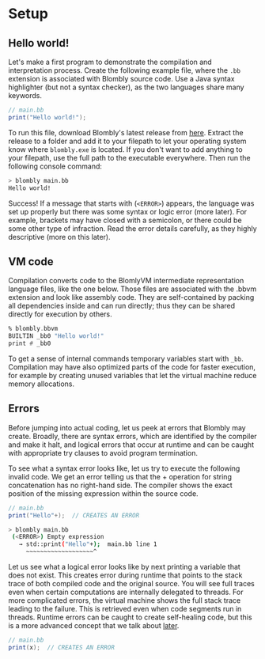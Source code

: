 # Setup

## Hello world!

Let's make a first program to demonstrate the compilation and interpretation process. Create the following example file, where the `.bb` extension is associated with Blombly source code. 
Use a Java syntax highlighter (but not a syntax checker), as the two languages share many keywords.


```java
// main.bb
print("Hello world!");
```

To run this file, download Blombly's latest release from [here](https://github.com/maniospas/Blombly/releases/latest). Extract the release to a folder
and add it to your filepath to let your operating system know where `blombly.exe` is located. If you don't want to add anything to your filepath,
use the full path to the executable everywhere. Then run the following console command:

```bash
> blombly main.bb
Hello world!
```

Success! If a message that starts with (`<ERROR>`) appears, the language was set up properly but there was some syntax or logic error (more later).
For example, brackets may have closed with a semicolon, or there could be some other type of infraction. Read the error details carefully, as they highly descriptive
(more on this later).


## VM code

Compilation converts code to the BlomlyVM intermediate representation language files, like the one below. Those files are associated with the .bbvm extension and look like assembly code. 
They are self-contained by packing all dependencies inside and can run directly; thus they can be shared directly for execution by others.

```asm
% blombly.bbvm
BUILTIN _bb0 "Hello world!"
print # _bb0
```

 To get a sense of internal commands temporary variables start with `_bb`. Compilation may have also optimized parts of the code for faster execution,
 for example by creating unused variables that let the virtual machine reduce memory allocations.


## Errors

Before jumping into actual coding, let us peek at errors that Blombly may create. Broadly, there are syntax errors, which are identified by the compiler and make it halt, and logical errors 
that occur at runtime and can be caught with appropriate try clauses to avoid program termination. 

To see what a syntax error looks like, let us try to execute the following invalid code.
We get an error telling us that the + operation for string concatenation has no right-hand side. The compiler shows the exact position of the missing expression within the source code.

```java
// main.bb
print("Hello"+);  // CREATES AN ERROR
```

```bash
> blombly main.bb
 (<ERROR>) Empty expression
   → std::print("Hello"+);  main.bb line 1
     ~~~~~~~~~~~~~~~~~~~^
```

Let us see what a logical error looks like by next printing a variable that does not exist.
This creates error during runtime that points to the stack trace of both compiled code and the original source. 
You will see full traces even when certain computations are internally delegated to threads.
For more complicated errors, the virtual machine shows the full stack trace leading to the failure.
This is retrieved even when code segments run in threads. Runtime errors can be caught to create self-healing code,
but this is a more advanced concept that we talk about [later](success-fail.md).


```java
// main.bb
print(x);  // CREATES AN ERROR
```